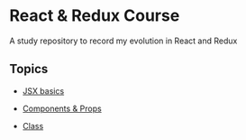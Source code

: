 # React & Redux Course 

A study repository to record my evolution in React and Redux

## Topics

 * [JSX basics]()
  
 * [Components & Props]()

 * [Class]()
